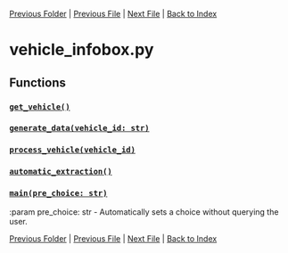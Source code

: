 [Previous Folder](../utils/echo.md) | [Previous File](vehicle_article.md) | [Next File](vehicle_list.md) | [Back to Index](../../index.md)

# vehicle_infobox.py

## Functions

### [`get_vehicle()`](https://github.com/Vaileasys/pz-wiki_parser/blob/main/scripts/vehicles/vehicle_infobox.py#L16)
### [`generate_data(vehicle_id: str)`](https://github.com/Vaileasys/pz-wiki_parser/blob/main/scripts/vehicles/vehicle_infobox.py#L25)
### [`process_vehicle(vehicle_id)`](https://github.com/Vaileasys/pz-wiki_parser/blob/main/scripts/vehicles/vehicle_infobox.py#L87)
### [`automatic_extraction()`](https://github.com/Vaileasys/pz-wiki_parser/blob/main/scripts/vehicles/vehicle_infobox.py#L103)
### [`main(pre_choice: str)`](https://github.com/Vaileasys/pz-wiki_parser/blob/main/scripts/vehicles/vehicle_infobox.py#L113)

:param pre_choice: str - Automatically sets a choice without querying the user.



[Previous Folder](../utils/echo.md) | [Previous File](vehicle_article.md) | [Next File](vehicle_list.md) | [Back to Index](../../index.md)
